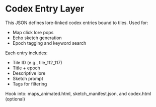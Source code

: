 # Codex Entry Layer

This JSON defines lore-linked codex entries bound to tiles. Used for:
- Map click lore pops
- Echo sketch generation
- Epoch tagging and keyword search

Each entry includes:
- Tile ID (e.g., tile_112_117)
- Title + epoch
- Descriptive lore
- Sketch prompt
- Tags for filtering

Hook into: maps_animated.html, sketch_manifest.json, and codex.html (optional)